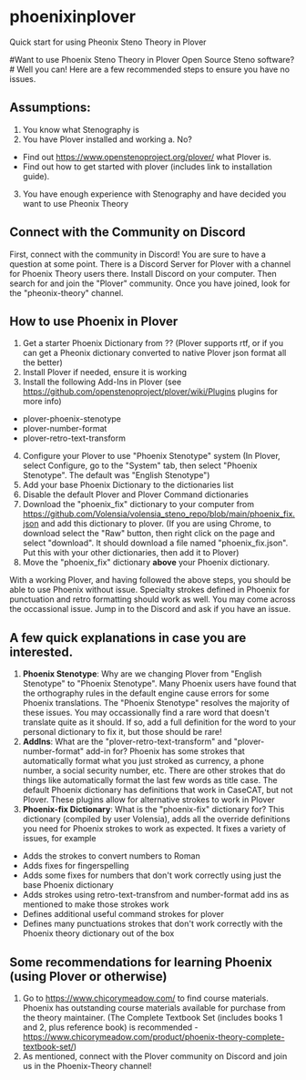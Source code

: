 # phoenixinplover
Quick start for using Pheonix Steno Theory in Plover

#Want to use Phoenix Steno Theory in Plover Open Source Steno software?#
Well you can!  Here are a few recommended steps to ensure you have no issues.

## Assumptions:
1. You know what Stenography is
2. You have Plover installed and working
a. No? 
  - Find out https://www.openstenoproject.org/plover/ what Plover is.
  - Find out how to get started with plover (includes link to installation guide).
3. You have enough experience with Stenography and have decided you want to use Pheonix Theory 

## Connect with the Community on Discord
First, connect with the community in Discord!  You are sure to have a question at some point.  There is a Discord Server for Plover with a channel for Phoenix Theory users there.
Install Discord on your computer.  Then search for and join the "Plover" community.  Once you have joined, look for the "pheonix-theory" channel.

## How to use Phoenix in Plover
1. Get a starter Phoenix Dictionary from ?? (Plover supports rtf, or if you can get a Pheonix dictionary converted to native Plover json format all the better)
2. Install Plover if needed, ensure it is working
3. Install the following Add-Ins in Plover (see https://github.com/openstenoproject/plover/wiki/Plugins plugins for more info)
- plover-phoenix-stenotype
- plover-number-format
- plover-retro-text-transform
4. Configure your Plover to use "Phoenix Stenotype" system (In Plover, select Configure, go to the "System" tab, then select "Phoenix Stenotype".  The default was "English Stenotype")
5. Add your base Phoenix Dictionary to the dictionaries list
6. Disable the default Plover and Plover Command dictionaries
7. Download the "phoenix_fix" dictionary to your computer from https://github.com/Volensia/volensia_steno_repo/blob/main/phoenix_fix.json and add this dictionary to plover.
(If you are using Chrome, to download select the "Raw" button, then right click on the page and select "download". It should download a file named "phoenix_fix.json".  Put this with your other dictionaries, then add it to Plover)
8. Move the "phoenix_fix" dictionary **above** your Phoenix dictionary.

With a working Plover, and having followed the above steps, you should be able to use Phoenix without issue.  Specialty strokes defined in Phoenix for punctuation and retro formatting should work as well.  You may come across the occassional issue.  Jump in to the Discord and ask if you have an issue.

## A few quick explanations in case you are interested.
1. **Phoenix Stenotype**: Why are we changing Plover from "English Stenotype" to "Phoenix Stenotype".
Many Phoenix users have found that the orthography rules in the default engine cause errors for some Phoenix translations.  The "Phoenix Stenotype" resolves the majority of these issues.  You may occassionally find a rare word that doesn't translate quite as it should.  If so, add a full definition for the word to your personal dictionary to fix it, but those should be rare!
2. **AddIns**: What are the "plover-retro-text-transform" and "plover-number-format" add-in for?
Phoenix has some strokes that automatically format what you just stroked as currency, a phone number, a social security number, etc.  There are other strokes that do things like automatically format the last few words as title case.  The default Phoenix dictionary has definitions that work in CaseCAT, but not Plover.  These plugins allow for alternative strokes to work in Plover
3. **Phoenix-fix Dictionary**: What is the "phoenix-fix" dictionary for?
This dictionary (compiled by user Volensia), adds all the override definitions you need for Phoenix strokes to work as expected.  It fixes a variety of issues, for example
- Adds the strokes to convert numbers to Roman
- Adds fixes for fingerspelling
- Adds some fixes for numbers that don't work correctly using just the base Phoenix dictionary
- Adds strokes using retro-text-transfrom and number-format add ins as mentioned to make those strokes work
- Defines additional useful command strokes for plover
- Defines many punctuations strokes that don't work correctly with the Phoenix theory dictionary out of the box

## Some recommendations for learning Phoenix (using Plover or otherwise)
1. Go to https://www.chicorymeadow.com/ to find course materials.  Phoenix has outstanding course materials available for purchase from the theory maintainer.
(The Complete Textbook Set (includes books 1 and 2, plus reference book) is recommended - https://www.chicorymeadow.com/product/phoenix-theory-complete-textbook-set/)
2. As mentioned, connect with the Plover community on Discord and join us in the Phoenix-Theory channel!


